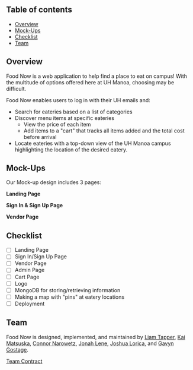 ## Table of contents

* [Overview](#overview)
* [Mock-Ups](#mock-ups)
* [Checklist](#checklist)
* [Team](#team)

## Overview

Food Now is a web application to help find a place to eat on campus! With the multitude of options offered here at UH Manoa, choosing may be difficult. 

Food Now enables users to log in with their UH emails and:
* Search for eateries based on a list of categories
* Discover menu items at specific eateries
  * View the price of each item
  * Add items to a "cart" that tracks all items added and the total cost before arrival
* Locate eateries with a top-down view of the UH Manoa campus highlighting the location of the desired eatery.   

## Mock-Ups 

Our Mock-up design includes 3 pages: 

**Landing Page**

**Sign In & Sign Up Page**

**Vendor Page**

## Checklist

- [ ]   Landing Page
- [ ]   Sign In/Sign Up Page
- [ ]   Vendor Page
- [ ]   Admin Page
- [ ]   Cart Page
- [ ]   Logo
- [ ]   MongoDB for storing/retrieving information
- [ ]   Making a map with "pins" at eatery locations
- [ ]   Deployment

## Team

Food Now is designed, implemented, and maintained by [Liam Tapper](https://github.com/tliam1), [Kai Matsuska](https://github.com/kairemUH), [Connor Narowetz](https://github.com/kairemUH), [Jonah Lene](https://github.com/jonahlene), [Joshua Lorica](https://github.com/loricaj), and [Gavyn Gostage](https://github.com/gavyngostage).

[Team Contract](https://github.com/food-now/food-now.github.io/blob/b8e72eb11ee5c67fb3f4d7d08c6871e3282a7ca7/PDF-Folder/Contract.pdf)


